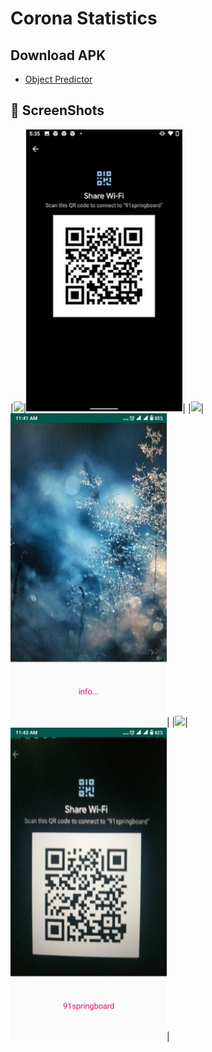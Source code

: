 # Corona Statistics
 
## Download APK
* [Object Predictor](hhttps://drive.google.com/file/d/1gjVyo3ltD86HIWiPTtSg0L-AeW7AT1Wj/view?usp=sharing)

## 📸 ScreenShots


|<img src="images/1.jpg" width="250">|<img src="images/1.png" width="250">|
|<img src="images/2.png" width="250">|<img src="images/2.jpg" width="250">|
|<img src="images/3.png" width="250">|<img src="images/3.jpg" width="250">|
